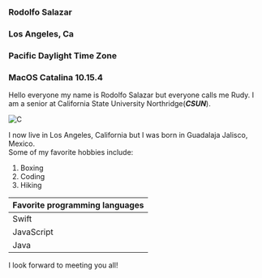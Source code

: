 ### Rodolfo Salazar ###
### Los Angeles, Ca ###
### Pacific Daylight Time Zone ### 
### MacOS Catalina 10.15.4 ###

Hello everyone my name is Rodolfo Salazar but everyone calls me Rudy. I am a senior at California State University Northridge(***CSUN***).  
  
![C](https://arcs.center/wp-content/uploads/2019/12/New-Logo-white-outline.png)  

I now live in Los Angeles, California but I was born in Guadalaja Jalisco, Mexico.  
Some of my favorite hobbies include: 

1.  Boxing  
2.  Coding    
3.  Hiking  


| **Favorite programming languages** |
| ----------------------------- |
| Swift                         |
| JavaScript                    |
| Java                    |

I look forward to meeting you all!
